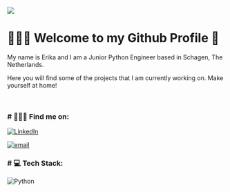 [![](https://visitcount.itsvg.in/api?id=ekaleves&label=Profile%20Views&color=0&icon=0&pretty=false)](https://visitcount.itsvg.in)

<h1>🙋🏽‍♂️ Welcome to my Github Profile 🌱</h1>
<p>My name is Erika and I am a Junior Python Engineer based in Schagen, The Netherlands.</p>
<p>Here you will find some of the projects that I am currently working on. Make yourself at home!</p>
</br>

<h3># 💁🏽‍♂️ Find me on:</h3>


[![LinkedIn](https://img.shields.io/badge/LinkedIn-0077B5?style=for-the-badge&logo=linkedin&logoColor=white)](https://www.linkedin.com/in/erikaleves/) 

[![email](https://img.shields.io/badge/Gmail-D14836?style=for-the-badge&logo=gmail&logoColor=white)](mailto:ekaleves@gmail.com?subject=[GitHub])

<h3># 💻 Tech Stack:</h3>

![Python](https://img.shields.io/badge/Python0077B5?style=for-the-badge&logo=python&logoColor=white&label=Python&labelColor=whitw&color=3333FF)









